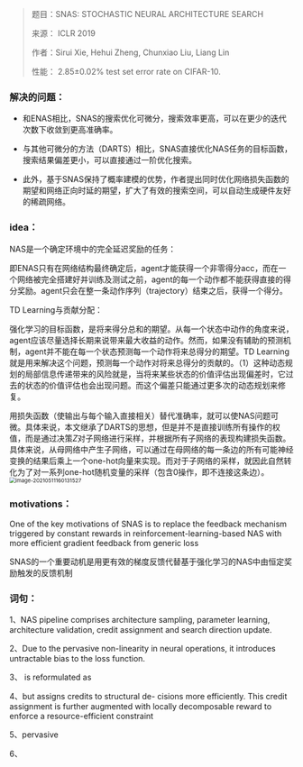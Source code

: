 > 题目：SNAS: STOCHASTIC NEURAL ARCHITECTURE SEARCH
>
> 来源： ICLR 2019
>
> 作者：Sirui Xie, Hehui Zheng, Chunxiao Liu, Liang Lin
>
> 性能： 2.85±0.02%  test set error rate on CIFAR-10.    
>



### 解决的问题：

* 和ENAS相比，SNAS的搜索优化可微分，搜索效率更高，可以在更少的迭代次数下收敛到更高准确率。

* 与其他可微分的方法（DARTS）相比，SNAS直接优化NAS任务的目标函数，搜索结果偏差更小，可以直接通过一阶优化搜索。

- 此外，基于SNAS保持了概率建模的优势，作者提出同时优化网络损失函数的期望和网络正向时延的期望，扩大了有效的搜索空间，可以自动生成硬件友好的稀疏网络。

### idea：

NAS是一个确定环境中的完全延迟奖励的任务：

即ENAS只有在网络结构最终确定后，agent才能获得一个非零得分acc，而在一个网络被完全搭建好并训练及测试之前，agent的每一个动作都不能获得直接的得分奖励。agent只会在整一条动作序列（trajectory）结束之后，获得一个得分。

TD Learning与贡献分配：

强化学习的目标函数，是将来得分总和的期望。从每一个状态中动作的角度来说，agent应该尽量选择长期来说带来最大收益的动作。然而，如果没有辅助的预测机制，agent并不能在每一个状态预测每一个动作将来总得分的期望。TD Learning就是用来解决这个问题，预测每一个动作对将来总得分的贡献的。（1）这种动态规划的局部信息传递带来的风险就是，当将来某些状态的价值评估出现偏差时，它过去的状态的价值评估也会出现问题。而这个偏差只能通过更多次的动态规划来修复。



用损失函数（使输出与每个输入直接相关）替代准确率，就可以使NAS问题可微。具体来说，本文继承了DARTS的思想，但是并不是直接训练所有操作的权值，而是通过决策$Z$对子网络进行采样，并根据所有子网络的表现构建损失函数。具体来说，从母网络中产生子网络，可以通过在母网络的每一条边的所有可能神经变换的结果后乘上一个one-hot向量来实现。而对于子网络的采样，就因此自然转化为了对一系列one-hot随机变量的采样（包含0操作，即不连接这条边）。
<img src="/Users/lishuo/Library/Application Support/typora-user-images/image-20210511160131527.png" alt="image-20210511160131527" style="zoom:67%;" />

### motivations：



One of the key motivations of SNAS is to replace the feedback mechanism triggered by constant rewards in reinforcement-learning-based NAS with more efficient gradient feedback from generic loss

SNAS的一个重要动机是用更有效的梯度反馈代替基于强化学习的NAS中由恒定奖励触发的反馈机制









### 词句：

1、NAS pipeline comprises architecture sampling, parameter learning, architecture validation, credit assignment and search direction update.

2、Due to the pervasive non-linearity in neural operations, it introduces untractable bias to the loss function.

3、 is reformulated as 

4、but assigns credits to structural de- cisions more efficiently. This credit assignment is further augmented with locally decomposable reward to enforce a resource-efficient constraint

5、pervasive

6、